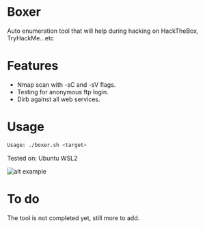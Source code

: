 # Boxer
Auto enumeration tool that will help during hacking on HackTheBox, TryHackMe...etc

# Features

- Nmap scan with -sC and -sV flags.
- Testing for anonymous ftp login.
- Dirb against all web services.

# Usage

```bash
Usage: ./boxer.sh <target>
```
Tested on: Ubuntu WSL2

![alt example](https://i.imgur.com/ED8QYTU.png)

# To do

The tool is not completed yet, still more to add.
